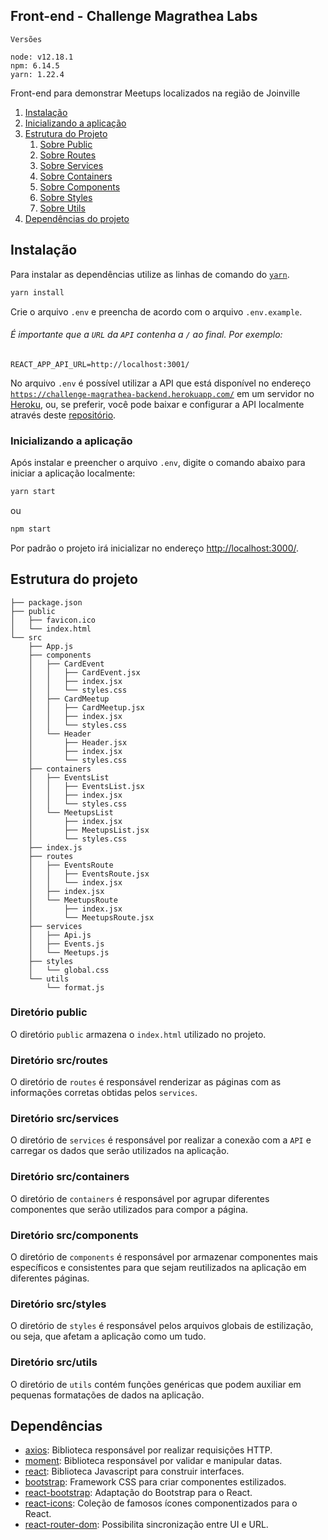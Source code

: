 ## Front-end - Challenge Magrathea Labs

```
Versões

node: v12.18.1
npm: 6.14.5
yarn: 1.22.4
```

Front-end para demonstrar Meetups localizados na região de Joinville

1. [Instalação](#installation)
2. [Inicializando a aplicação](#run-app)
3. [Estrutura do Projeto](#concept-of-structure)
    1. [Sobre Public](#public-folder)
    2. [Sobre Routes](#routes-folder)
    3. [Sobre Services](#services-folder)
    4. [Sobre Containers](#containers-folder)
    5. [Sobre Components](#components-folder)
    6. [Sobre Styles](#styles-folder)
    7. [Sobre Utils](#utils-folder)
4. [Dependências do projeto](#dependencies)


## Instalação

Para instalar as dependências utilize as linhas de comando do [`yarn`](https://yarnpkg.com/en/).

```sh
yarn install
```

Crie o arquivo `.env` e preencha de acordo com o arquivo `.env.example`.
###### É importante que a `URL` da `API` contenha a `/` ao final. Por exemplo:

```
REACT_APP_API_URL=http://localhost:3001/
```


No arquivo `.env` é possível utilizar a API que está disponível no endereço [`https://challenge-magrathea-backend.herokuapp.com/`](https://challenge-magrathea-backend.herokuapp.com/) em um servidor no [Heroku](https://www.heroku.com), ou, se preferir, você pode baixar e configurar a API localmente através deste [repositório](https://github.com/analimazn/challenge-magrathea-backend).



### Inicializando a aplicação

Após instalar e preencher o arquivo `.env`, digite o comando abaixo para iniciar a aplicação localmente:

```sh
yarn start
```

ou

```sh
npm start
```

Por padrão o projeto irá inicializar no endereço [http://localhost:3000/](http://localhost:3000/).


## Estrutura do projeto

```
├── package.json
├── public
│   ├── favicon.ico
│   └── index.html
└── src
    ├── App.js
    ├── components
    │   ├── CardEvent
    │   │   ├── CardEvent.jsx
    │   │   ├── index.jsx
    │   │   └── styles.css
    │   ├── CardMeetup
    │   │   ├── CardMeetup.jsx
    │   │   ├── index.jsx
    │   │   └── styles.css
    │   └── Header
    │       ├── Header.jsx
    │       ├── index.jsx
    │       └── styles.css
    ├── containers
    │   ├── EventsList
    │   │   ├── EventsList.jsx
    │   │   ├── index.jsx
    │   │   └── styles.css
    │   └── MeetupsList
    │       ├── index.jsx
    │       ├── MeetupsList.jsx
    │       └── styles.css
    ├── index.js
    ├── routes
    │   ├── EventsRoute
    │   │   ├── EventsRoute.jsx
    │   │   └── index.jsx
    │   ├── index.jsx
    │   └── MeetupsRoute
    │       ├── index.jsx
    │       └── MeetupsRoute.jsx
    ├── services
    │   ├── Api.js
    │   ├── Events.js
    │   └── Meetups.js
    ├── styles
    │   └── global.css
    └── utils
        └── format.js

```


### Diretório **public**

O diretório `public` armazena o `index.html` utilizado no projeto.


### Diretório **src/routes**

O diretório de `routes` é responsável renderizar as páginas com as informações corretas obtidas pelos `services`.


### Diretório **src/services**

O diretório de `services` é responsável por realizar a conexão com a `API` e carregar os dados que serão utilizados na aplicação.


### Diretório **src/containers**

O diretório de `containers` é responsável por agrupar diferentes componentes que serão utilizados para compor a página.


### Diretório **src/components**

O diretório de `components` é responsável por armazenar componentes mais específicos e consistentes para que sejam reutilizados na aplicação em diferentes páginas.


### Diretório **src/styles**

O diretório de `styles` é responsável pelos arquivos globais de estilização, ou seja, que afetam a aplicação como um tudo.


### Diretório **src/utils**

O diretório de `utils` contém funções genéricas que podem auxiliar em pequenas formatações de dados na aplicação.


## Dependências

- [axios](https://ghub.io/axios): Biblioteca responsável por realizar requisições HTTP.
- [moment](https://ghub.io/moment): Biblioteca responsável por validar e manipular datas.
- [react](https://ghub.io/react): Biblioteca Javascript para construir interfaces.
- [bootstrap](https://getbootstrap.com/): Framework CSS para criar componentes estilizados.
- [react-bootstrap](https://react-bootstrap.github.io/): Adaptação do Bootstrap para o React.
- [react-icons](https://react-icons.github.io/react-icons/): Coleção de famosos ícones componentizados para o React.
- [react-router-dom](https://reactrouter.com/web/guides/quick-start): Possibilita sincronização entre UI e URL.
